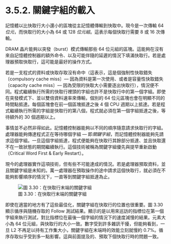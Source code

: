 # 3.5.2. 關鍵字組的載入

記憶體以比快取行大小還小的區塊從主記憶體傳輸到快取中。現今是一次傳輸 64 *位元*，而快取行的大小為 64 或 128 *位元組*。這表示每個快取行需要 8 或 16 次傳輸。

DRAM 晶片能夠以突發（burst）模式傳輸那些 64 位元組的區塊。這能夠在沒有來自記憶體控制器的額外命令、以及可能伴隨的延遲的情況下填滿快取行。若是處理器預取快取行，這可能是最好的操作方式。

若是一支程式的資料或快取存取沒有命中（這表示，這是個強制性快取錯失〔compulsory cache miss〕–– 因為資料是第一次使用、或者是容量性快取錯失〔capacity cache miss〕–– 因為受限的快取大小需要逐出快取行），情況便不同。程式繼續執行所需的快取行裡頭的字組也許不是快取行中的第一個字組。即使在突發模式下、並以雙倍資料速率來傳輸，個別的 64 位元區塊也會在明顯不同的時間點抵達。每個區塊會在前一個區塊抵達之後 4 個 CPU 週期以上抵達。若是程式繼續執行所需的字組是快取行的第八個，程式就必須在第一個字組抵達之後，等待額外的 30 個週期以上。

事情並不必然非得如此。記憶體控制器能夠以不同的順序隨意請求快取行的字組。處理器能夠傳達程式正在等待哪個字組 –– 即*關鍵字組*，而記憶體控制器能夠先請求這個字組。一旦這個字組抵達，程式便能夠在快取行其餘部分抵達、並且快取還不在一致狀態的期間繼續執行。這個技術被稱為關鍵字組優先與提早重新啟動（Critical Word First & Early Restart）。

現今的處理器實作這項技術，但有些不可能達成的情況。若是處理器預取資料，並且關鍵字組是未知的。萬一處理器在預取操作的途中請求這個快取行，就必須在不能夠影響順序的情況下，一直等到關鍵字組抵達為止。

<figure>
  <img src="../../assets/figure-3.30.png" alt="圖 3.30：在快取行末端的關鍵字組">
  <figcaption>圖 3.30：在快取行末端的關鍵字組</figcaption>
</figure>

即使在適當的地方有了這些最佳化，關鍵字組在快取行的位置也很重要。圖 3.30 顯示循序與隨機存取的 Follow 測試結果。顯示的是以用來巡訪的指標位在第一個字組來執行測試，對比指標位在最後一個字組的情況下的速度減慢的結果。元素大小為 64 位元組，與快取行的大小一致。數字受到許多雜訊干擾，但能夠看到，一旦 L2 不再足以持有工作集大小，關鍵字組在末端時的效能立刻就慢約 0.7%。循序存取似乎受到多一點影響。這與前面提及的、預取下個快取行時的問題一致。

